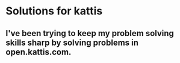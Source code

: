# Solutions for kattis
## I've been trying to keep my problem solving skills sharp by solving problems in open.kattis.com.
## 
